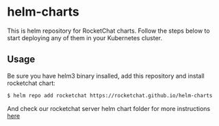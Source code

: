 # helm-charts

This is helm repository for RocketChat charts. Follow the steps below to start deploying any of them in your Kubernetes cluster.

## Usage

Be sure you have helm3 binary insalled, add this repository and install rocketchat chart:

```bash
$ helm repo add rocketchat https://rocketchat.github.io/helm-charts
```

And check our rocketchat server helm chart folder for more instructions [here](https://github.com/RocketChat/helm-charts/tree/master/rocketchat)

